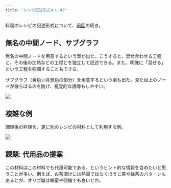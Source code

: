 ```yaml
---
title: 'レシピ記述形式メモ #2'
---
```

料理のレシピの記述形式について、[前回](https://r7kamura.com/articles/2022-05-13-mermaid-recipe-memo)の続き。

無名の中間ノード、サブグラフ
--------------

無名の中間ノードを用意するという案が出た。こうすると、混ぜ合わせる工程と、その後の加熱などの工程とを独立して記述できる。また、明確に「混ぜる」という工程を強調することもできる。

サブグラフ（黄色い背景色の部分）を用意するという案も出た。見た目上のノードが散らばるのを防げ、視覚的な誘導もしやすい。

![](https://lh3.googleusercontent.com/docs/ADP-6oGGdw7jJIwMtB9RzM6WAWPcZ002yjcE1ryCUvbD_lYKLku8d4uU85kufQeivw_HjoCHXKSm6WMtRKG6Cl7lG5nAG1U4P20jNCCGuXxNSMayO4nDmjhF5AWPw61kcNqMLCRuUnf_7CesSv5YVMln7dSf-Aa8fITyvIEv8sElFOF6o-1zRMvItz_cV1tYhetmTPUhKKsFy3WTPcItcEKshB57qGawO9HYst6OyZ59vetBHXByQ_6BQP3jllX9ZxtcHf1vb8J0F__si3ZygqaUtWq-6Vg-I8WsymcCMPYTtjcwJuFEk7l8h8kffCM60zbO4-qPhSSDSfCdQM9eOeBnUIyyeT9H_3ku5KM8_pNbRKEPQpu-QruFZ8OIdEXawG7TJWErrttalXkRJ0X8rdB2bse253nabbz3300bX00iQI5TOzHVlrFheq9CMhMPjUP6E9MSQilRONnvG1lyCQYYL_VO3e7BLoWR4Uy8IgI3qXpsgDKTbgfepXH9fJunqMQNlYvQ28qzpnmSRMvG_TchHW5UffqmpemSD0MYZCGCfEu_6VgxdAhT9OV_GPlb5Nc1ih10PCkKfR95Ns0_Rpks9A_Xy9zvMKkt6f5SqCBw0lOR-swM20GRDML1Of4fieN9vQp6Y09oMRE59KIHfoWMRWkxC49GosS-CNcn2yaQ2cc53K7m1uVKwmK_lnxCjK4DMbt9RbmloXyf2Mogf-ZquPa8NKO64NTUml8zZE6xNdrYSE8KNsbcXSrtQn1UWh4FguGYa4PmSkKkXpAHKzGMlnjfAiNg2seiklqB_4-HX97fbFD3tuu1lWNa7YWiwtm1jyBi4mmIA6pAqLE5Nfq0Ok4-gXDF8W9uwG75ObCiMi-tHeavPyIPP5xLPidJA46BTFLqPl82UILmjbgtPuK_hAFs23Qp7Od3jOuMCExV_dKgCkIo_q6k8ww30k8p3Hz4WMrMs87fO6F40izpMGlPHDDQfDNJtQiOrj6k6ljNkY3T9R-qsjwNPSoA-3KH5lLsGWcQxPrdghf1T3kQlsmafL1AwgDSoXNosxVZ5SFrB0ZIAjwleAZip0_np_7tebpHJSd-DOCxhsRdJhmYQ1pQ9R8n2FHck-ksAdNRDskfndY4VsrcZfmChXcG2YQZevkG_v6M-NdXQalaXl7WuGu2YtV_771qT2TTDhnjYOHd3Qyhqq6v3I7c_iUGFLO8A1haHkxLkwGsJD9sbAXA06_RSk0w5bN96vK5V4gdKtE6nkczaIXg)

複雑な例
----

調理後の料理を、更に別のレシピの材料として利用する例。

![](https://lh3.googleusercontent.com/docs/ADP-6oGjV8Ga5psQdckiGOml3Y_eU_m51MAbCNcMZOwEYXqe2nUhW4vBtOViuIBqVGaZtXfoeVmYP-RlChXHTkcuhBXibg-s0OkKw2RLrvQ5qZm4VgIzNcSKZw2HaX208VgvEbDiMlKesLh7oLAKqAeXYxJSt37O_qE0nExj5-Mnpv4TxjPfwTS2KyS3Ph3lkuplmJZxRJGodLKh3bUoyOl9W_PaKotSczfAbQ13oJ6pWuohVl8CV07RyHznVc172Ps-LEi6NYvsAGBeO8Y1L1YPPV3Of7K5_oPtG4VSu-o-zs1tW-oaP8VHe44Y75zsuklffQauipTLVNfgtrrQ_g7cixU8nB-bK8zZI3edR9U75WTJkIOyJl10MEpRBVmv9CGtZlPOftmSTt5-Rdpbphg_yl0GOC7M-w2ivp3aEM49U8gB-KwAqIaAt0DxiN5LDBUlKIuoQ2FEsGjkcgu8yaUrfkX1-qnFVxQGg2KhxpTKTEv_74eePQycG5o1liHejBiJJYA3FTEDNey2pF6xcgAxeyP12MsXhI2Gbx1IaVanSjzLPJh27MPI7YK6LiA1h9H3GZmUyjbDYXoDlq0I8uUgbT82yRV9qbwu6owznzSeabs9ct7QdDoUvhoK6UHlrRHbtHsAB5WTawKSPK24hxrYasvPGxopqnTHC3qrKbGJJTHqBB_yRbuSO9fdjmgKscYaeHhMhUGLsI4H0RypP_5u3vn64wQvz9FMQgOzueUjVJ3RkHwoWujmuHMQ08zEC2YZKD7fMnqlpnTl0_ZYj0gYlcOf2N1ETKuQDkaeEgkSQs3fyvZ0ZNtqcUSde6Slf9RCu96RVY8gh5P972YtEjBOY7KC-UjZUcFPEzqX1BnEYnHZZ-_0idmpuM0hgxn4iMJs5Q8WZMuoPcdGVJkKdYzinn7q9QORRXlKJH9SBoZ8DvINCnS0xjQsZ4OMQ24g2rmDnfbhwlWK5dBKCfOUeT0oUZ4qNIflKXethCjn7hHfz7-xKOHxhWfvPCW35fFppXGqbiE5i79IjA875llleaFX0UOTCfFjl79cB13sgvudVyR2ZttgjH73LsszdYt20h0fxZMBvr3kwpp2tchHifbgE1zLLz3sZ2An8KFXbXmP_Leltj4Ycb7HTZdvW_FO1FctzSgRTiKZ86lKNq5IyW14OPHQbR8TotcjQuhRKpiVM-wOwee5KzTZYxNINIIyOccLIPPKib9V7v9QOkn-NsLQe4AL8N58rJJt7_uuwwLTJhSTplUH)

課題: 代用品の提案
----------

この材料はこの材料でも代用可能である、というヒント的な情報を含めたいと思うことが多い。例えば、お茶漬けには熱湯ではなくほうじ茶や緑茶のパターンもあるとか、オリゴ糖は蜂蜜や砂糖でも良いとか。
